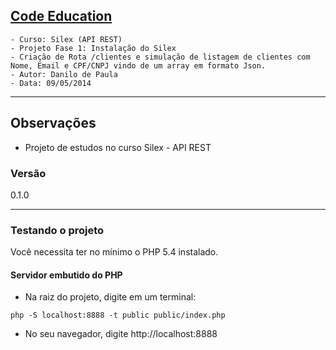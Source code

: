 [Code Education](http://sites.code.education/home-code/)
----
    - Curso: Silex (API REST)
    - Projeto Fase 1: Instalação do Silex
    - Criação de Rota /clientes e simulação de listagem de clientes com Nome, Email e CPF/CNPJ vindo de um array em formato Json.
    - Autor: Danilo de Paula
    - Data: 09/05/2014
----
Observações
----
- Projeto de estudos no curso Silex - API REST


### Versão

0.1.0

----
### Testando o projeto

Você necessita ter no mínimo o PHP 5.4 instalado.


#### Servidor embutido do PHP
- Na raiz do projeto, digite em um terminal:
```
php -S localhost:8888 -t public public/index.php
```
- No seu navegador, digite http://localhost:8888


